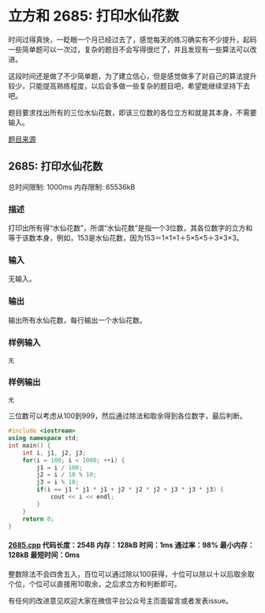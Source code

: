 # 立方和 2685: 打印水仙花数

时间过得真快，一眨眼一个月已经过去了，感觉每天的练习确实有不少提升，起码一些简单题可以一次过，复杂的题目不会写得很烂了，并且发现有一些算法可以改进。

这段时间还是做了不少简单题，为了建立信心，但是感觉做多了对自己的算法提升较少，只能提高熟练程度，以后会多做一些复杂的题目吧，希望能继续坚持下去吧。

题目要求找出所有的三位水仙花数，即该三位数的各位立方和就是其本身，不需要输入。

[题目来源](http://bailian.openjudge.cn/practice/2685/)

## 2685: 打印水仙花数

总时间限制: 1000ms    内存限制: 65536kB

### 描述

打印出所有得“水仙花数”，所谓“水仙花数”是指一个3位数，其各位数字的立方和等于该数本身，例如，153是水仙花数，因为153＝1×1×1＋5×5×5＋3×3×3。

### 输入

无输入。

### 输出

输出所有水仙花数，每行输出一个水仙花数。

### 样例输入
```
无
```
### 样例输出
```
无
```
三位数可以考虑从100到999，然后通过除法和取余得到各位数字，最后判断。
```cpp
#include <iostream>
using namespace std;
int main() {
	int i, j1, j2, j3;
	for(i = 100; i < 1000; ++i) {
		j1 = i / 100;
		j2 = i / 10 % 10;
		j3 = i % 10;
		if(i == j1 * j1 * j1 + j2 * j2 * j2 + j3 * j3 * j3) {
			cout << i << endl;
		}
	}
	return 0;
}
```
#### [2685.cpp](/Code/2600-2699/2685.cpp) 代码长度：254B 内存：128kB 时间：1ms 通过率：98% 最小内存：128kB  最短时间：0ms

整数除法不会四舍五入，百位可以通过除以100获得，十位可以除以十以后取余取个位，个位可以直接用10取余，之后求立方和判断即可。

有任何的改进意见欢迎大家在微信平台公众号主页面留言或者发表issue。
